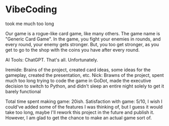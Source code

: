 # VibeCoding
took me much too long

Our game is a rogue-like card game, like many others. The game name is "Generic Card Game". In the game, you fight your enemies in rounds, and every round, your enemy gets stronger. But, you too get stronger, as you get to go to the shop with the coins you have after every round.

AI Tools: ChatGPT. That's all. Unfortunately.

Iremide: Brains of the project, created card ideas, some ideas for the gameplay, created the presentation, etc.
Nick: Brawns of the project, spent much too long trying to code the game in GoDot, made the executive decision to switch to Python, and didn't sleep an entire night solely to get it barely functional

Total time spent making game: 20ish.
Satisfaction with game: 5/10, I wish I could've added some of the features I was thinking of, but I guess it would take too long, maybe I'll rework this project in the future and publish it. However, I am glad to get the chance to make an actual game sort of.
